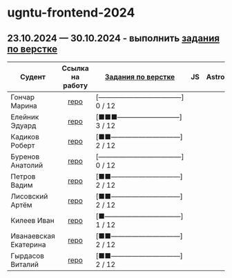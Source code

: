 # ugntu-frontend-2024

## 23.10.2024 — 30.10.2024 - выполнить [задания по верстке](https://ugntu-frontend.shtirlizc.ru)

| Судент | Ссылка на работу | [Задания по верстке](https://ugntu-frontend.shtirlizc.ru) | JS | Astro
|---|:-----------:|------------| --- | --- |
| Гончар Марина | [repo](https://github.com/goncharm/mmmmm.git) | [————————————] 0 / 12
| Елейник Эдуард | [repo](https://github.com/DonIkOt/Front_MPS_Eleynik) | [■■■—————————] 3 / 12
| Кадиков Роберт | [repo](https://github.com/RobertKadikov/Frontend-MPSH24-Kadikov) | [■■——————————] 2 / 12
| Буренов Анатолий | [repo](https://github.com/AnatolyBurenov/index.html) | [————————————] 0 / 12
| Петров Вадим | [repo](https://github.com/Gilead-slaid/front-vadim) | [■■——————————] 2 / 12
| Лисовский Артём | [repo](https://github.com/LisVpustini/lissos.git) | [■■——————————] 2 / 12
| Килеев Иван | [repo](https://github.com/Supernova288/Front.git) | [■———————————] 1 / 12
| Иванаевская Екатерина | [repo](https://github.com/KatyaIva082/KatyaIvanaevskaya.git) | [■■——————————] 2 / 12
| Гырдасов Виталий | [repo](https://github.com/vitaliik84/ugntumph) | [■■——————————] 2 / 12
